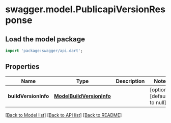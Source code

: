 # swagger.model.PublicapiVersionResponse

## Load the model package
```dart
import 'package:swagger/api.dart';
```

## Properties
Name | Type | Description | Notes
------------ | ------------- | ------------- | -------------
**buildVersionInfo** | [**ModelBuildVersionInfo**](ModelBuildVersionInfo.md) |  | [optional] [default to null]

[[Back to Model list]](../README.md#documentation-for-models) [[Back to API list]](../README.md#documentation-for-api-endpoints) [[Back to README]](../README.md)


